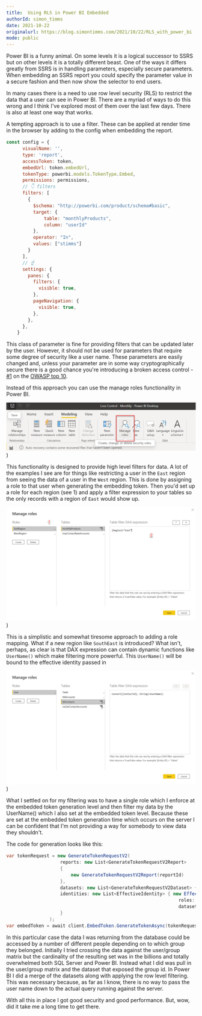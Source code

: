 ```yaml
---
title:  Using RLS in Power BI Embedded
authorId: simon_timms
date: 2021-10-22
originalurl: https://blog.simontimms.com/2021/10/22/RLS_with_power_bi
mode: public
---
```




Power BI is a funny animal. On some levels it is a logical successor to SSRS but on other levels it is a totally different beast. One of the ways it differs greatly from SSRS is in handling parameters, especially secure parameters. When embedding an SSRS report you could specify the parameter value in a secure fashion and then now show the selector to end users.

In many cases there is a need to use row level security (RLS) to restrict the data that a user can see in Power BI. There are a myriad of ways to do this wrong and I think I've explored most of them over the last few days. There is also at least one way that works. 

A tempting approach is to use a filter. These can be applied at render time in the browser by adding to the config when embedding the report. 

```javascript
const config = {
      visualName: '',
      type: 'report',
      accessToken: token, 
      embedUrl: token.embedUrl,
      tokenType: powerbi.models.TokenType.Embed,
      permissions: permissions,
      // 👇 filters
      filters: [
        {
          $schema: "http://powerbi.com/product/schema#basic",
          target: {
              table: "monthlyProducts",
              column: "userId"
          },
          operator: "In",
          values: ["stimms"]
        }
      ],
      // ☝️
      settings: {
        panes: {
          filters: {
            visible: true,
          },
          pageNavigation: {
            visible: true,
          },
        },
      },
    }
```

This class of parameter is fine for providing filters that can be updated later by the user. However, it should not be used for parameters that require some degree of security like a user name. These parameters are easily changed and, unless your parameter are in some way cryptographically secure there is a good chance you're introducing a broken access control - [#1](https://owasp.org/Top10/A01_2021-Broken_Access_Control/) on the [OWASP top 10](https://owasp.org/www-project-top-ten/). 

Instead of this approach you can use the manage roles functionality in Power BI. 

![](/images/2021-10-22-RLS_with_power_bi.md/2021-10-22-15-55-31.png))

This functionality is designed to provide high level filters for data. A lot of the examples I see are for things like restricting a user in the `East` region from seeing the data of a user in the `West` region. This is done by assigning a role to that user when generating the embedding token. Then you'd set up a role for each region (see 1) and apply a filter expression to your tables so the only records with a region of `East` would show up.

![](/images/2021-10-22-RLS_with_power_bi.md/2021-10-22-15-59-46.png))

This is a simplistic and somewhat tiresome approach to adding a role mapping. What if a new region like `SouthEast` is introduced? What isn't, perhaps, as clear is that DAX expression can contain dynamic functions like `UserName()` which make filtering more powerful. This `UserName()` will be bound to the effective identity passed in

![](/images/2022-07-06-RLS_with_power_bi.md/2022-07-06-07-11-52.png))

What I settled on for my filtering was to have a single role which I enforce at the embedded token generation level and then filter my data by the UserName() which I also set at the embedded token level. Because these are set at the embedded token generation time which occurs on the server I can be confident that I'm not providing a way for somebody to view data they shouldn't. 

The code for generation looks like this:

```csharp
var tokenRequest = new GenerateTokenRequestV2(
                    reports: new List<GenerateTokenRequestV2Report>
                    {
                        new GenerateTokenRequestV2Report(reportId)
                    },
                    datasets: new List<GenerateTokenRequestV2Dataset> { new GenerateTokenRequestV2Dataset(report.DatasetId) },
                    identities: new List<EffectiveIdentity> { new EffectiveIdentity(user.ContactId.ToString(),
                                                                roles: new List<string> { "Users" },
                                                                datasets: new List<String>{report.DatasetId })
                    }
                );
var embedToken = await client.EmbedToken.GenerateTokenAsync(tokenRequest);
```

In this particular case the data I was returning from the database could be accessed by a number of different people depending on to which group they belonged. Initially I tried crossing the data against the user/group matrix but the cardinality of the resulting set was in the billions and totally overwhelmed both SQL Server and Power BI. Instead what I did was pull in the user/group matrix and the dataset that exposed the group id. In Power BI I did a merge of the datasets along with applying the row level filtering. This was necessary because, as far as I know, there is no way to pass the user name down to the actual query running against the server. 

With all this in place I got good security and good performance. But, wow, did it take me a long time to get there. 